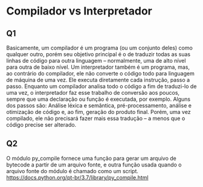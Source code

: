 # Compilador vs Interpretador
## Q1
  Basicamente, um compilador é um programa (ou um conjunto deles) como qualquer outro, porém seu objetivo principal é o de traduzir todas as suas linhas de código para outra linguagem – normalmente, uma de alto nível para outra de baixo nível. 
  Um interpretador também é um programa, mas, ao contrário do compilador, ele não converte o código todo para linguagem de máquina de uma vez. Ele executa diretamente cada instrução, passo a passo.
  Enquanto um compilador analisa todo o código a fim de traduzi-lo de uma vez, o interpretador faz esse trabalho de conversão aos poucos, sempre que uma declaração ou função é executada, por exemplo.
  Alguns dos passos são: Análise léxica e semântica, pré-processamento, análise e otimização de código e, ao fim, geração do produto final. Porém, uma vez compilado, ele não precisará fazer mais essa tradução – a menos que o código precise ser alterado.

## Q2
  O módulo py_compile fornece uma função para gerar um arquivo de bytecode a partir de um arquivo fonte, e outra função usada quando o arquivo fonte do módulo é chamado como um script.
  https://docs.python.org/pt-br/3.7/library/py_compile.html
